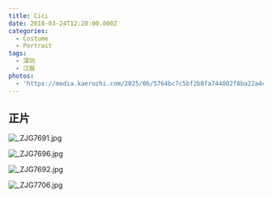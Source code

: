 ```yaml
---
title: Cici
date: 2018-03-24T12:20:00.000Z
categories:
  - Costume
  - Portrait
tags:
  - 深圳
  - 汉服
photos:
  - 'https://media.kaerozhi.com/2025/06/5764bc7c5bf2b8fa744002f8ba22a4c2.jpg'
---
```


## 正片

![_ZJG7691.jpg](https://media.kaerozhi.com/2025/06/8a4571d0060ad520eb30c9e7f9d7fe44.jpg)

![_ZJG7696.jpg](https://media.kaerozhi.com/2025/06/5764bc7c5bf2b8fa744002f8ba22a4c2.jpg)

![_ZJG7692.jpg](https://media.kaerozhi.com/2025/06/3a1c4827f942b2c614ad83c1d69ee40d.jpg)

![_ZJG7706.jpg](https://media.kaerozhi.com/2025/06/30b463b9536ccafbc9585ca1338dfdd7.jpg)
